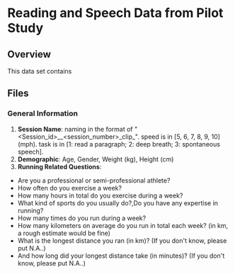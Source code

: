 # Reading and Speech Data from Pilot Study

## Overview
This data set contains 
## Files

### General Information
1. **Session Name**: naming in the format of "<Session_id>\_<speed>\_<session_number>\_clip\_<task>". speed is in [5, 6, 7, 8, 9, 10] (mph). task is in [1: read a paragraph; 2: deep breath; 3: spontaneous speech].
2. **Demographic**: Age, Gender, Weight (kg), Height (cm)
3. **Running Related Questions**:
- Are you a professional or semi-professional athlete?
- How often do you exercise a week?
- How many hours in total do you exercise during a week?
- What kind of sports do you usually do?,Do you have any expertise in running?
- How many times do you run during a week?
- How many kilometers on average do you run in total each week? (in km, a rough estimate would be fine)
- What is the longest distance you ran (in km)? (If you don't know, please put N.A..)
- And how long did your longest distance take (in minutes)? (If you don't know, please put N.A..)